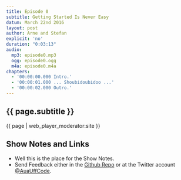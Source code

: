 ```yaml
---
title: Episode 0
subtitle: Getting Started Is Never Easy
datum: March 22nd 2016
layout: post
author: Arne and Stefan
explicit: 'no'
duration: "0:03:13"
audio:
  mp3: episode0.mp3
  ogg: episode0.ogg
  m4a: episode0.m4a
chapters:
  - '00:00:00.000 Intro.'
  - '00:00:01.000 ... Shoubidoubidoo ...'
  - '00:00:02.000 Outro.'
---
```


## {{ page.subtitle }}

{{ page | web_player_moderator:site }}

## Show Notes and Links

  * Well this is the place for the Show Notes.
  * Send Feedback either in the [Github Repo](https://github.com/haslinger/jekyll-octopod) or at the Twitter account [@AuaUffCode](http://twitter.com/@AuaUffCode).
